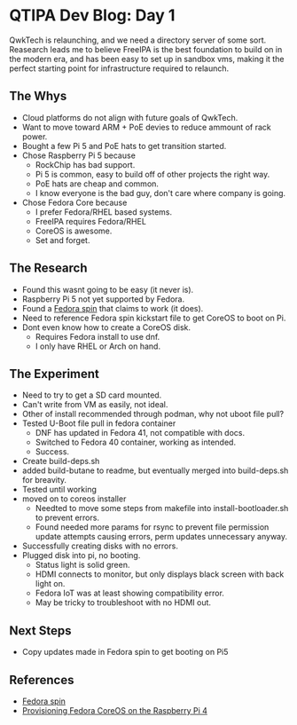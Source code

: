 # QTIPA Dev Blog: Day 1

QwkTech is relaunching, and we need a directory server of some sort. Reasearch
leads me to believe FreeIPA is the best foundation to build on in the modern
era, and has been easy to set up in sandbox vms, making it the perfect starting
point for infrastructure required to relaunch.


## The Whys

* Cloud platforms do not align with future goals of QwkTech.
* Want to move toward ARM + PoE devies to reduce ammount of rack power.
* Bought a few Pi 5 and PoE hats to get transition started.
* Chose Raspberry Pi 5 because
  * RockChip has bad support.
  * Pi 5 is common, easy to build off of other projects the right way.
  * PoE hats are cheap and common.
  * I know everyone is the bad guy, don't care where company is going.
* Chose Fedora Core because
  * I prefer Fedora/RHEL based systems.
  * FreeIPA requires Fedora/RHEL
  * CoreOS is awesome.
  * Set and forget.


## The Research

* Found this wasnt going to be easy (it never is).
* Raspberry Pi 5 not yet supported by Fedora.
* Found a [Fedora spin](https://rpmfusion.org/Howto/RaspberryPi) that claims to work (it does).
* Need to reference Fedora spin kickstart file to get CoreOS to boot on Pi.
* Dont even know how to create a CoreOS disk.
  * Requires Fedora install to use dnf.
  * I only have RHEL or Arch on hand.


## The Experiment
* Need to try to get a SD card mounted.
* Can't write from VM as easily, not ideal.
* Other of install recommended through podman, why not uboot file pull?
* Tested U-Boot file pull in fedora container
  * DNF has updated in Fedora 41, not compatible with docs.
  * Switched to Fedora 40 container, working as intended.
  * Success.
* Create build-deps.sh
* added build-butane to readme, but eventually merged into build-deps.sh for breavity.
* Tested until working
* moved on to coreos installer
  * Needted to move some steps from makefile into install-bootloader.sh to prevent errors.
  * Found needed more params for rsync to prevent file permission update attempts causing errors, perm updates unnecessary anyway.
* Successfully creating disks with no errors.
* Plugged disk into pi, no booting.
  * Status light is solid green.
  * HDMI connects to monitor, but only displays black screen with back light on.
  * Fedora IoT was at least showing compatibility error.
  * May be tricky to troubleshoot with no HDMI out.


## Next Steps

* Copy updates made in Fedora spin to get booting on Pi5


## References
* [Fedora spin](https://rpmfusion.org/Howto/RaspberryPi)
* [Provisioning Fedora CoreOS on the Raspberry Pi 4](https://docs.fedoraproject.org/en-US/fedora-coreos/provisioning-raspberry-pi4/)
